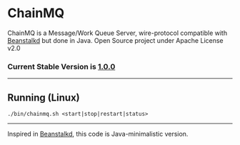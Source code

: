 # ChainMQ

ChainMQ is a Message/Work Queue Server, wire-protocol compatible with [Beanstalkd](http://kr.github.io/beanstalkd/) but done in Java. Open Source project under Apache License v2.0

### Current Stable Version is [1.0.0](https://maven-release.s3.amazonaws.com/release/org/javastack/chainmq/1.0.0./chainmq-1.0.0-bin.zip)

---

## Running (Linux)

    ./bin/chainmq.sh <start|stop|restart|status>

---
Inspired in [Beanstalkd](http://kr.github.io/beanstalkd/), this code is Java-minimalistic version.
